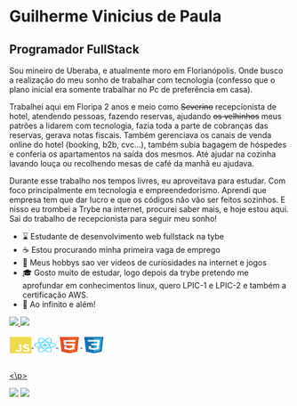  <div>
  <h1>Guilherme Vinicius de Paula</h1>
  <h2>Programador FullStack</h2>
  <p>Sou mineiro de Uberaba, e atualmente moro em Florianópolis. Onde busco a realização do meu sonho de trabalhar com tecnologia (confesso que o plano inicial era somente trabalhar no Pc de preferência em casa).</p>
  <p>Trabalhei aqui em Floripa 2 anos e meio como <del>Severino</del> recepcionista de hotel, atendendo pessoas, fazendo reservas, ajudando <del>os velhinhos</del> meus patrões a lidarem com tecnologia, fazia toda a parte de cobranças das reservas, gerava notas fiscais. Também gerenciava os canais de venda online do hotel (booking, b2b, cvc...), também subia bagagem de hóspedes e conferia os apartamentos na saída dos mesmos. Até ajudar na cozinha lavando louça ou recolhendo mesas de café da manhã eu ajudava.</p>
  <p>Durante esse trabalho nos tempos livres, eu aproveitava para estudar. Com foco principalmente em tecnologia e empreendedorismo. Aprendi que empresa tem que dar lucro e que os códigos não vão ser feitos sozinhos. E nisso eu trombei a Trybe na internet, procurei saber mais, e hoje estou aqui. Sai do trabalho de recepcionista para seguir meu sonho! </p>
  <ul>
  <li>&#8987 Estudante de desenvolvimento web fullstack na tybe</li>
  <li>&#9749 Estou procurando minha primeira vaga de emprego</li>
  <li>&#127871 Meus hobbys sao ver videos de curiosidades na internet e jogos</li>
  <li>&#127891 Gosto muito de estudar, logo depois da trybe pretendo me aprofundar em conhecimentos linux, quero LPIC-1 e LPIC-2 e também a certificação AWS.</li>
  <li>&#128640 Ao infinito e além!</li>
  </ul>
  <a href="https://github.com/0xguidev">
  <img height="180em" src="https://github-readme-stats.vercel.app/api?username=0xguidev&show_icons=true&theme=gruvbox&include_all_commits=true&count_private=true"/>
  <img height="180em" src="https://github-readme-stats.vercel.app/api/top-langs/?username=0xguidev&layout=compact&langs_count=7&theme=gruvbox"/>
</div>
<div style="display: inline_block"><br>
  <img align="center" alt="Rafa-Js" height="30" width="40" src="https://raw.githubusercontent.com/devicons/devicon/master/icons/javascript/javascript-plain.svg">
  <img align="center" alt="gui-React" height="30" width="40" src="https://raw.githubusercontent.com/devicons/devicon/master/icons/react/react-original.svg">
  <img align="center" alt="gui-HTML" height="30" width="40" src="https://raw.githubusercontent.com/devicons/devicon/master/icons/html5/html5-original.svg">
  <img align="center" alt="gui-CSS" height="30" width="40" src="https://raw.githubusercontent.com/devicons/devicon/master/icons/css3/css3-original.svg">
</div>
 <div>
  <p> <br> <\p>
 </div>
 
<div> 
  <a href="https://www.linkedin.com/in/guilhermevncdepaula/" target="_blank"><img src="https://img.shields.io/badge/-LinkedIn-%230077B5?style=for-the-badge&logo=linkedin&logoColor=white" target="_blank"></a> 
  <a href = "mailto:guilhermeviniciustrabalhO@gmail.com"><img src="https://img.shields.io/badge/-Gmail-%23333?style=for-the-badge&logo=gmail&logoColor=white" target="_blank"></a>

</div>
